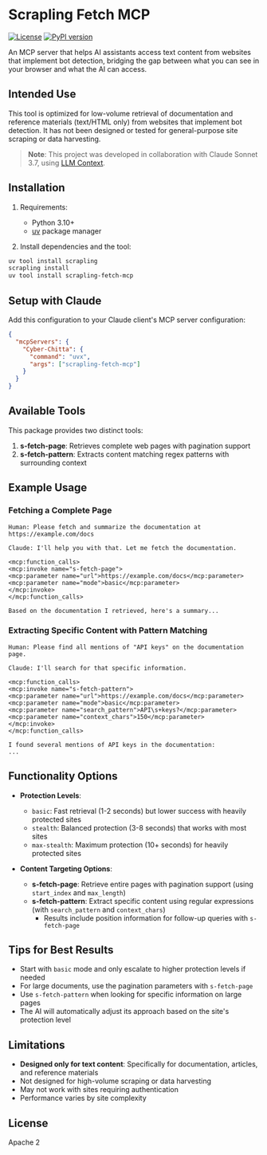 # Scrapling Fetch MCP

[![License](https://img.shields.io/badge/License-Apache%202.0-blue.svg)](https://opensource.org/licenses/Apache-2.0)
[![PyPI version](https://img.shields.io/pypi/v/scrapling-fetch-mcp.svg)](https://pypi.org/project/scrapling-fetch-mcp/)

An MCP server that helps AI assistants access text content from websites that implement bot detection, bridging the gap between what you can see in your browser and what the AI can access.

## Intended Use

This tool is optimized for low-volume retrieval of documentation and reference materials (text/HTML only) from websites that implement bot detection. It has not been designed or tested for general-purpose site scraping or data harvesting.

> **Note**: This project was developed in collaboration with Claude Sonnet 3.7, using [LLM Context](https://github.com/cyberchitta/llm-context.py).

## Installation

1. Requirements:
   - Python 3.10+
   - [uv](https://github.com/astral-sh/uv) package manager

2. Install dependencies and the tool:
```bash
uv tool install scrapling
scrapling install
uv tool install scrapling-fetch-mcp
```

## Setup with Claude

Add this configuration to your Claude client's MCP server configuration:

```json
{
  "mcpServers": {
    "Cyber-Chitta": {
      "command": "uvx",
      "args": ["scrapling-fetch-mcp"]
    }
  }
}
```

## Available Tools

This package provides two distinct tools:

1. **s-fetch-page**: Retrieves complete web pages with pagination support
2. **s-fetch-pattern**: Extracts content matching regex patterns with surrounding context

## Example Usage

### Fetching a Complete Page

```
Human: Please fetch and summarize the documentation at https://example.com/docs

Claude: I'll help you with that. Let me fetch the documentation.

<mcp:function_calls>
<mcp:invoke name="s-fetch-page">
<mcp:parameter name="url">https://example.com/docs</mcp:parameter>
<mcp:parameter name="mode">basic</mcp:parameter>
</mcp:invoke>
</mcp:function_calls>

Based on the documentation I retrieved, here's a summary...
```

### Extracting Specific Content with Pattern Matching

```
Human: Please find all mentions of "API keys" on the documentation page.

Claude: I'll search for that specific information.

<mcp:function_calls>
<mcp:invoke name="s-fetch-pattern">
<mcp:parameter name="url">https://example.com/docs</mcp:parameter>
<mcp:parameter name="mode">basic</mcp:parameter>
<mcp:parameter name="search_pattern">API\s+keys?</mcp:parameter>
<mcp:parameter name="context_chars">150</mcp:parameter>
</mcp:invoke>
</mcp:function_calls>

I found several mentions of API keys in the documentation:
...
```

## Functionality Options

- **Protection Levels**:
  - `basic`: Fast retrieval (1-2 seconds) but lower success with heavily protected sites
  - `stealth`: Balanced protection (3-8 seconds) that works with most sites
  - `max-stealth`: Maximum protection (10+ seconds) for heavily protected sites

- **Content Targeting Options**:
  - **s-fetch-page**: Retrieve entire pages with pagination support (using `start_index` and `max_length`)
  - **s-fetch-pattern**: Extract specific content using regular expressions (with `search_pattern` and `context_chars`)
    - Results include position information for follow-up queries with `s-fetch-page`

## Tips for Best Results

- Start with `basic` mode and only escalate to higher protection levels if needed
- For large documents, use the pagination parameters with `s-fetch-page`
- Use `s-fetch-pattern` when looking for specific information on large pages
- The AI will automatically adjust its approach based on the site's protection level

## Limitations

- **Designed only for text content**: Specifically for documentation, articles, and reference materials
- Not designed for high-volume scraping or data harvesting
- May not work with sites requiring authentication
- Performance varies by site complexity

## License

Apache 2
